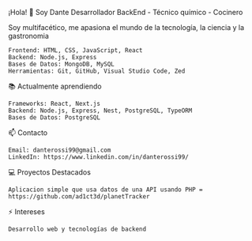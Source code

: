 ¡Hola! 👋 Soy Dante
Desarrollador BackEnd - Técnico químico - Cocinero

Soy multifacético, me apasiona el mundo de la tecnología, la ciencia y la gastronomia

    Frontend: HTML, CSS, JavaScript, React
    Backend: Node.js, Express
    Bases de Datos: MongoDB, MySQL
    Herramientas: Git, GitHub, Visual Studio Code, Zed

📚 Actualmente aprendiendo

    Frameworks: React, Next.js
    Backend: Node.js, Express, Nest, PostgreSQL, TypeORM
    Bases de Datos: PostgreSQL

📫 Contacto

    Email: danterossi99@gmail.com
    LinkedIn: https://www.linkedin.com/in/danterossi99/

💻 Proyectos Destacados

    Aplicacion simple que usa datos de una API usando PHP = https://github.com/ad1ct3d/planetTracker


⚡ Intereses

    Desarrollo web y tecnologías de backend
